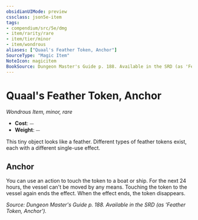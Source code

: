 ```yaml
---
obsidianUIMode: preview
cssclass: json5e-item
tags:
- compendium/src/5e/dmg
- item/rarity/rare
- item/tier/minor
- item/wondrous
aliases: ["Quaal's Feather Token, Anchor"]
SourceType: "Magic Item"
NoteIcon: magicitem
BookSource: Dungeon Master's Guide p. 188. Available in the SRD (as 'Feather Token, Anchor').
---
```

# Quaal's Feather Token, Anchor
*Wondrous Item, minor, rare*  

- **Cost**: ⏤
- **Weight**: ⏤

This tiny object looks like a feather. Different types of feather tokens exist, each with a different single-use effect.

## Anchor

You can use an action to touch the token to a boat or ship. For the next 24 hours, the vessel can't be moved by any means. Touching the token to the vessel again ends the effect. When the effect ends, the token disappears.

*Source: Dungeon Master's Guide p. 188. Available in the SRD (as 'Feather Token, Anchor').*